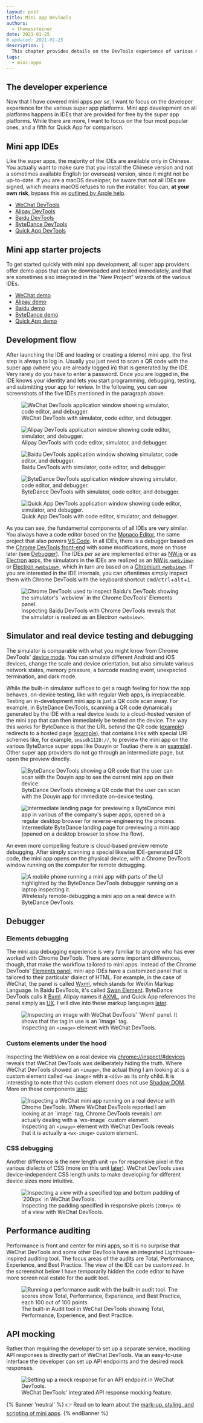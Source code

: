 ```yaml
---
layout: post
title: Mini app DevTools
authors:
  - thomassteiner
date: 2021-01-25
# updated: 2021-01-25
description: |
  This chapter provides details on the DevTools experience of various mini apps platforms.
tags:
  - mini-apps
---
```


## The developer experience

Now that I have covered mini apps _per se_, I want to focus on the developer experience for the
various super app platforms. Mini app development on all platforms happens in IDEs that are provided
for free by the super app platforms. While there are more, I want to focus on the four most popular
ones, and a fifth for Quick App for comparison.

## Mini app IDEs

Like the super apps, the majority of the IDEs are available only in Chinese. You actually want to
make sure that you install the Chinese version and not a sometimes available English (or overseas)
version, since it might not be up-to-date. If you are a macOS developer, be aware that not all IDEs
are signed, which means macOS refuses to run the installer. You can, **at your own risk**, bypass
this as
[outlined by Apple help](https://support.apple.com/guide/mac-help/open-a-mac-app-from-an-unidentified-developer-mh40616/mac).

- [WeChat DevTools](https://developers.weixin.qq.com/miniprogram/dev/devtools/download.html)
- [Alipay DevTools](https://render.alipay.com/p/f/fd-jwq8nu2a/pages/home/index.html)
- [Baidu DevTools](https://smartprogram.baidu.com/docs/develop/devtools/history/)
- [ByteDance DevTools](https://microapp.bytedance.com/docs/zh-CN/mini-app/develop/developer-instrument/developer-instrument-update-and-download)
- [Quick App DevTools](https://www.quickapp.cn/docCenter/IDEPublicity)

## Mini app starter projects

To get started quickly with mini app development, all super app providers offer demo apps
that can be downloaded and tested immediately, and that are sometimes also integrated in the "New
Project" wizards of the various IDEs.

- [WeChat demo](https://github.com/wechat-miniprogram/miniprogram-demo)
- [Alipay demo](https://opendocs.alipay.com/mini/introduce/demo)
- [Baidu demo](https://smartprogram.baidu.com/docs/develop/tutorial/demo/)
- [ByteDance demo](https://microapp.bytedance.com/docs/zh-CN/mini-app/introduction/plug-in/example)
- [Quick App demo](https://github.com/quickappcn/sample)

## Development flow

After launching the IDE and loading or creating a (demo) mini app, the first step is always to log
in. Usually you just need to scan a QR code with the super app (where you are already logged in)
that is generated by the IDE. Very rarely do you have to enter a password. Once you are logged in,
the IDE knows your identity and lets you start programming, debugging, testing, and submitting your
app for review. In the following, you can see screenshots of the five IDEs mentioned in the
paragraph above.

<figure class="w-figure">
  <img src="wechat-devtools.png" alt="WeChat DevTools application window showing simulator, code editor, and debugger.">
  <figcaption class="w-figure">
    WeChat DevTools with simulator, code editor, and debugger.
  </figcaption>
</figure>

<figure class="w-figure">
  <img src="alipay-devtools.png" alt="Alipay DevTools application window showing code editor, simulator, and debugger.">
  <figcaption class="w-figure">
    Alipay DevTools with code editor, simulator, and debugger.
  </figcaption>
</figure>

<figure class="w-figure">
  <img src="baidu-devtools.png" alt="Baidu DevTools application window showing simulator, code editor, and debugger.">
  <figcaption class="w-figure">
    Baidu DevTools with simulator, code editor, and debugger.
  </figcaption>
</figure>

<figure class="w-figure">
  <img src="bytedance-devtools.png" alt="ByteDance DevTools application window showing simulator, code editor, and debugger.">
  <figcaption class="w-figure">
    ByteDance DevTools with simulator, code editor, and debugger.
  </figcaption>
</figure>

<figure class="w-figure">
  <img src="quick-app-devtools.png" alt="Quick App DevTools application window showing code editor, simulator, and debugger.">
  <figcaption class="w-figure">
    Quick App DevTools with code editor, simulator, and debugger.
  </figcaption>
</figure>

As you can see, the fundamental components of all IDEs are very similar. You always have a code
editor based on the [Monaco Editor](https://microsoft.github.io/monaco-editor/), the same project
that also powers [VS Code](https://github.com/Microsoft/vscode). In all IDEs, there is a debugger
based on the [Chrome DevTools front-end](https://github.com/ChromeDevTools/devtools-frontend) with
some modifications, more on those later (see [Debugger](/mini-app-devtools/#debugger)). The IDEs _per se_ are
implemented either as [NW.js](https://nwjs.io/) or as [Electron](https://www.electronjs.org/) apps,
the simulators in the IDEs are realized as an
[NW.js `<webview>`](https://docs.nwjs.io/en/latest/References/webview%20Tag/) or
[Electron `<webview>`](https://www.electronjs.org/docs/api/webview-tag), which in turn are based on
a [Chromium `<webview>`](https://www.electronjs.org/docs/api/webview-tag). If you are interested in
the IDE internals, you can oftentimes simply inspect them with Chrome DevTools with the keyboard
shortcut <kbd>cmd</kbd>/<kbd>ctrl</kbd>+<kbd>alt</kbd>+<kbd>i</kbd>.

<figure class="w-figure">
  <img src="baidu-devtools-inspect.png" alt="Chrome DevTools used to inspect Baidu's DevTools showing the simulator's `webview` in the Chrome DevTools' Elements panel.">
  <figcaption class="w-figure">
    Inspecting Baidu DevTools with Chrome DevTools reveals that the simulator is realized as an Electron <code>&lt;webview&gt;</code>.
  </figcaption>
</figure>

## Simulator and real device testing and debugging

The simulator is comparable with what you might know from Chrome DevTools'
[device mode](https://developers.google.com/web/tools/chrome-devtools/device-mode). You can simulate
different Android and iOS devices, change the scale and device orientation, but also simulate
various network states, memory pressure, a barcode reading event, unexpected termination, and dark
mode.

While the built-in simulator suffices to get a rough feeling for how the app behaves, on-device
testing, like with regular Web apps, is irreplaceable. Testing an in-development mini app is just a
QR code scan away. For example, in ByteDance DevTools, scanning a QR code dynamically generated by the IDE
with a real device leads to a cloud-hosted version of the mini app that can then immediately be
tested on the device. The way this works for ByteDance is that the URL behind the QR code
([example](https://t.zijieimg.com/JMvE5kM/?a=b)) redirects to a hosted page
([example](https://s.pstatp.com/toutiao/resource/tma_c_reveal_fe/static/redirect.html?version=v2&app_id=ttb3d2c56f2ce8e78c&scene=0&version_type=preview&token=3605997583095982&start_page=pages%2Fcomponent%2Findex&url=%7B%22id%22%3A%22ttb3d2c56f2ce8e78c%22%2C%22name%22%3A%22%E5%90%8D%E7%A7%B0%E9%87%8D%E7%BD%AEttb3d2c56f2ce8e78c%22%2C%22icon%22%3A%22%22%2C%22url%22%3A%22https%3A%2F%2Fsf1-ttcdn-tos.pstatp.com%2Fobj%2Fdeveloper%2Fapp%2Fttb3d2c56f2ce8e78c%2Fpreview%2F%22%2C%22orientation%22%3A0%2C%22ttid%22%3A%226857810517176942605%22%2C%22state%22%3A1%2C%22type%22%3A1%2C%22tech_type%22%3A1%2C%22version%22%3A%22undefined%22%7D&tech_type=1&bdpsum=281c864)),
that contains links with special URI schemes like, for example, `snssdk1128://`, to preview the mini
app on the various ByteDance super apps like Douyin or Toutiao
(here is an [example](snssdk1128://microapp?version=v2&app_id=ttb3d2c56f2ce8e78c&scene=0&version_type=preview&token=3605997583095982&start_page=pages%2Fcomponent%2Findex&url=%7B%22id%22%3A%22ttb3d2c56f2ce8e78c%22%2C%22name%22%3A%22%E5%90%8D%E7%A7%B0%E9%87%8D%E7%BD%AEttb3d2c56f2ce8e78c%22%2C%22icon%22%3A%22%22%2C%22url%22%3A%22https%3A%2F%2Fsf1-ttcdn-tos.pstatp.com%2Fobj%2Fdeveloper%2Fapp%2Fttb3d2c56f2ce8e78c%2Fpreview%2F%22%2C%22orientation%22%3A0%2C%22ttid%22%3A%226857810517176942605%22%2C%22state%22%3A1%2C%22type%22%3A1%2C%22tech_type%22%3A1%2C%22version%22%3A%22undefined%22%7D&tech_type=1&bdpsum=281c864)).
Other super app providers do not go through an intermediate page, but open the preview directly.

<figure class="w-figure">
  <img src="bytedance-preview.png" alt="ByteDance DevTools showing a QR code that the user can scan with the Douyin app to see the current mini app on their device.">
  <figcaption class="w-figure">
    ByteDance DevTools showing a QR code that the user can scan with the Douyin app for immediate on-device testing.
  </figcaption>
</figure>

<figure class="w-figure">
  <img src="bytedance-intermediate.png" alt="Intermediate landing page for previewing a ByteDance mini app in various of the company's super apps, opened on a regular desktop browser for reverse-engineering the process.">
  <figcaption class="w-figure">
     Intermediate ByteDance landing page for previewing a mini app (opened on a desktop browser to show the flow).
  </figcaption>
</figure>

An even more compelling feature is cloud-based preview remote debugging. After simply scanning a
special likewise IDE-generated QR code, the mini app opens on the physical device, with a Chrome
DevTools window running on the computer for remote debugging.

<figure class="w-figure">
  <img src="bytedance-debug-preview.png" alt="A mobile phone running a mini app with parts of the UI highlighted by the ByteDance DevTools debugger running on a laptop inspecting it.">
  <figcaption class="w-figure">
   Wirelessly remote-debugging a mini app on a real device with ByteDance DevTools.
  </figcaption>
</figure>

## Debugger

### Elements debugging

The mini app debugging experience is very familiar to anyone who has ever worked with Chrome
DevTools. There are some important differences, though, that make the workflow tailored to mini
apps. Instead of the Chrome DevTools'
[Elements panel](https://developers.google.com/web/tools/chrome-devtools#elements), mini app IDEs
have a customized panel that is tailored to their particular dialect of HTML. For example, in the
case of WeChat, the panel is called
[Wxml](https://developers.weixin.qq.com/miniprogram/en/dev/framework/view/wxml/), which stands for
WeiXin Markup Language. In Baidu DevTools, it's called
[Swan Element](https://smartprogram.baidu.com/docs/develop/framework/dev/). ByteDance DevTools calls
it
[Bxml](https://microapp.bytedance.com/docs/zh-CN/mini-app/develop/guide/mini-app-framework/view/ttml).
Alipay names it [AXML](https://opendocs.alipay.com/mini/framework/axml), and Quick App references
the panel simply as [UX](https://doc.quickapp.cn/tutorial/framework/for.html). I will dive into
these markup languages [later](/mini-app-markup-styling-and-scripting/#markup-languages).

<figure class="w-figure">
  <img src="wechat-devtools-wxml.png" alt="Inspecting an image with WeChat DevTools' 'Wxml' panel. It shows that the tag in use is an `image` tag.">
  <figcaption class="w-figure">
    Inspecting an <code>&lt;image&gt;</code> element with WeChat DevTools.
  </figcaption>
</figure>

### Custom elements under the hood

Inspecting the WebView on a real device via [chrome://inspect/#devices](chrome://inspect/#devices)
reveals that WeChat DevTools was deliberately hiding the truth. Where WeChat DevTools showed an
`<image>`, the actual thing I am looking at is a custom element called `<wx-image>` with a `<div>`
as its only child. It is interesting to note that this custom element does not use
[Shadow DOM](https://developer.mozilla.org/en-US/docs/Web/Web_Components/Using_shadow_DOM). More on
these components [later](/mini-app-components/).

<figure class="w-figure">
  <img src="image-chrome-devtools.png" alt="Inspecting a WeChat mini app running on a real device with Chrome DevTools. Where WeChat DevTools reported I am looking at an `image` tag, Chrome DevTools reveals I am actually dealing with a `wx-image` custom element.">
  <figcaption class="w-figure">
    Inspecting an <code>&lt;image&gt;</code> element with WeChat DevTools reveals that it is actually a <code>&lt;wx-image&gt;</code> custom element.
  </figcaption>
</figure>

### CSS debugging

Another difference is the new length unit `rpx` for responsive pixel in the various dialects of CSS
(more on this unit [later](/mini-app-markup-styling-and-scripting/#styling)). WeChat DevTools uses device-independent CSS length units to
make developing for different device sizes more intuitive.

<figure class="w-figure">
  <img src="wechat-devtools-rpx.png" alt="Inspecting a view with a specified top and bottom padding of `200rpx` in WeChat DevTools.">
  <figcaption class="w-figure">
    Inspecting the padding specified in responsive pixels (<code>200rpx 0</code>) of a view with WeChat DevTools.
  </figcaption>
</figure>

## Performance auditing

Performance is front and center for mini apps, so it is no surprise that WeChat DevTools and some
other DevTools have an integrated Lighthouse-inspired auditing tool. The focus areas of the audits
are Total, Performance, Experience, and Best Practice. The view of the IDE can be customized. In the
screenshot below I have temporarily hidden the code editor to have more screen real estate for the
audit tool.

<figure class="w-figure">
  <img src="wechat-lighthouse.png" alt="Running a performance audit with the built-in audit tool. The scores show Total, Performance, Experience, and Best Practice, each 100 out of 100 points.">
  <figcaption class="w-figure">
    The built-in Audit tool in WeChat DevTools showing Total, Performance, Experience, and Best Practice.
  </figcaption>
</figure>

## API mocking

Rather than requiring the developer to set up a separate service, mocking API responses is directly
part of WeChat DevTools. Via an easy-to-use interface the developer can set up API endpoints and the
desired mock responses.

<figure class="w-figure">
  <img src="wechat-mock.png" alt="Setting up a mock response for an API endpoint in WeChat DevTools.">
  <figcaption class="w-figure">
    WeChat DevTools' integrated API response mocking feature.
  </figcaption>
</figure>

{% Banner 'neutral' %}
  👉 Read on to learn about the [mark-up, styling, and scripting of mini apps](/mini-app-markup-styling-and-scripting/).
{% endBanner %}
